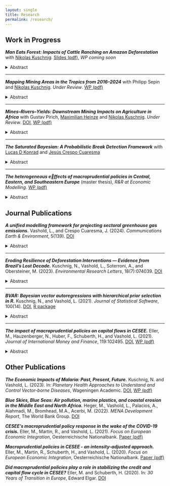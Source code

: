 ```yaml
---
layout: single
title: Research
permalink: /research/
---
```


## Work in Progress


***Man Eats Forest: Impacts of Cattle Ranching on Amazon Deforestation*** with [Nikolas Kuschnig](https://www.kuschnig.eu/). [Slides (pdf)](files/slides_cattle-deforestation-amazon_KV.pdf), *WP coming soon*
<details>
  <summary>Abstract</summary>
  <p align="justify">Demand for agricultural products is a major driver of deforestation in the Brazilian Amazon. However, the extent of their deforestation impact is contested, as deforested land is relatively unproductive, and many products are barred from agriculture supply chains. In this paper, we quantify the deforestation impacts of expanding agricultural production, differentiating it from other channels with different implications for economic and environmental policy. We use a shift-share design, exploiting international changes in beef consumption to causally identify the deforestation impact of agricultural demand. We find that pasture and cattle herd expansions are major direct drivers of deforestation. Their direct impacts diminished during the recent deforestation boom, suggesting that land speculation motives have become more important. Our findings indicate that intensification and improved land tenure security could help decrease land pressure, but also highlight that deforestation interventions need to target the dominant role of agricultural production. </p>
</details>

---

***Mapping Mining Areas in the Tropics from 2016–2024*** with Philipp Sepin and [Nikolas Kuschnig](https://www.kuschnig.eu/). *Under Review*. [WP (pdf)](files/wp_mapping-mines-tropics_SVK.pdf)
<details>
  <summary>Abstract</summary>
  <p align="justify">Mining provides crucial materials for the global economy and the climate transition, but has potentially severe adverse environmental and social impacts. Currently, the analysis of such impacts is obstructed by the poor availability of data on mining activity — particularly in regions most affected. In this paper, we present a novel panel dataset of mining areas in the tropical belt from 2016 to 2024. We use a transformer-based segmentation model, trained on an extensive dataset of mining polygons from the literature, to automatically delineate mining areas in satellite imagery over time. The resulting dataset features improved accuracy and reduced noise from human errors, and can readily be extended to cover new locations and points in time as they become available. Our comprehensive dataset of mining areas can be used to assess local environmental, social, and economic impacts of mining activity in regions where conventional data is not available or incomplete. </p>
</details>

---

***Mines–Rivers–Yields: Downstream Mining Impacts on Agriculture in Africa*** with Gustav Pirich, [Maximilian Heinze](https://www.wu.ac.at/en/economics/people/maximilian-h) and [Nikolas Kuschnig](https://www.kuschnig.eu/). *Under Review*. [DOI](https://doi.org/10.57938/7598a00e-3d24-4691-823e-aeb76032ae44), [WP (pdf)](files/wp_mines-rivers-yields_VPHK.pdf)
<details>
  <summary>Abstract</summary>
  <p align="justify">Minerals are essential to fuel the green transition, can foster local employment and facilitate economic development. But their extraction is also linked to several negative social and environmental externalities. Our understanding of these adverse impacts is especially limited in low-income countries, undermining our ability to manage them. In this paper, we use remotely sensed data to shine a light on the impacts of mine runoffs on agricultural yields in Africa. We use a discontinuity from mine locations along river basins to identify the causal effect that is mediated by water. Both agricultural yields and vegetation health in general are reduced considerably downstream of mines. Effects are economically significant and dissipate after about 100 kilometers, suggesting sediment as a possible cause. Our findings underscore an urgent need to better address polluting industries in a development context to limit their negative externalities for agriculture.</p>
</details>

---

***The Saturated Bayesian: A Probabilistic Break Detection Framework*** with [Lucas D Konrad](https://www.wu.ac.at/en/economics/people/konrad-l) and [Jes&#250;s Crespo Cuaresma](https://www.wu.ac.at/en/economics/people/crespo-j)
<details>
  <summary>Abstract</summary>
  <p align="justify">Effectively tackling contemporary challenges posed by climate change and the continued degradation of natural habitats requires swift and decisive actions. Identifying the most effective policies (or a mix thereof) is crucial to inform policy-makers that are often constrained in their choice set. Traditional methods for policy evaluation rely on precise knowledge about the occurrence and timing of interventions. Structural break identification on the other hand has a long tradition in the field of econometrics. Recent approaches cast the search for such breaks in the form of indicator-saturated regressions, identifying step-shifts in relevant time series, but lack a proper framework of uncertainty quantification. We introduce a coherent probabilistic framework for the detection of structural breaks with unknown timing in panel data. The proposed Bayesian setup naturally incorporates the quantification of break uncertainty with little overhead. Simulation studies demonstrate that our approach is competitive to existing approaches in detecting true positives and drastically reduces false positives. We apply our method to replicate studies on the effectiveness of climate policies in the European transport sector and provide novel insights in the dynamics of deforestation in the tropics.</p>
</details>

---

***The heterogeneous effects of macroprudential policies in Central, Eastern, and Southeastern Europe*** (master thesis), *R&R at Economic Modelling*. [WP (pdf)](files/wp_macropru-heterogneity-cesee_V.pdf)
<details>
  <summary>Abstract</summary>
  <p align="justify">The effects of macroprudential policy (MPP) are of great interest to policy-makers, given their goal to maintain financial stability and safeguarding the broader macroeconomic environment. Structural characteristics of countries likely mediate these effects, but there is a lack of empirical evidence about the heterogeneous effects of MPPs. We study the dynamic responses to a tightening macroprudential shock for countries in Central, Eastern, and Southeastern Europe (CESEE), a region that experienced periods of pronounced macrofinancial boom-bust cycles and adopted MPPs comparatively early. We employ a hierarchical Bayesian panel vector autoregressive model to allow for joint analysis of multiple economies while explicitly acknowledging heterogeneities across them. We find that MPPs are effective in curbing credit growth and reduced capital inflows in CESEE. However, responses differ considerably across countries, especially for cross-border capital flows. We investigate the impact of structural characteristics and find that the exchange rate regime, the level of financial development, and the external openness of countries play key roles in shaping the effects of MPPs.</p>
</details>


## Journal Publications

***A unified modelling framework for projecting sectoral greenhouse gas emissions.*** Vashold, L., and Crespo Cuaresma, J. (2024). *Communications Earth & Environment*, 5(139). [DOI](https://doi.org/10.1038/s43247-024-01288-9)
<details>
  <summary>Abstract</summary>
   <p align="justify">Effectively tackling climate change requires sound knowledge about greenhouse gas emissions and their sources. Currently, there is a lack of comprehensive, sectorally disaggregated, yet comparable projections for greenhouse gas emissions. Here, we project sectoral emissions until 2050 under a business-as-usual scenario for a global sample of countries and five main sectors, using a unified framework and Bayesian methods. We show that, without concerted policy efforts, global emissions increase strongly, and highlight a number of important differences across countries and sectors. Increases in emerging economies are driven by strong output and population growth, with emissions related to the energy sector accounting for most of the projected change. Advanced economies are expected to reduce emissions over the coming decades, although transport emissions often still show upward trends. We compare our results to emission projections published by selected national authorities as well as results from Integrated Assessment Models and highlight some important discrepancies.</p>
</details>

---

***Eroding Resilience of Deforestation Interventions — Evidence from Brazil’s Lost Decade.*** Kuschnig, N., Vashold, L., Soterroni, A., and Obersteiner, M. (2023). *Environmental Research Letters*, 18(7):074039. [DOI](https://doi.org/10.1088/1748-9326/acdfe7)
<details>
  <summary>Abstract</summary>
   <p align="justify">Brazil once set the example for curtailing deforestation with command and control policies, but, in the last decade, these interventions have gone astray. Environmental research and policy today are largely informed by the earlier successes of deforestation interventions, but not their recent failures. Here, we investigate the resilience of deforestation interventions. We discuss how the recent trend reversal in Brazil came to be, and what its implications for the design of future policies are. We use newly compiled information on environmental fines in an econometric model to show that the enforcement of environmental policy has become ineffective in recent years. Our results add empirical evidence to earlier studies documenting the erosion of the institutions responsible for forest protection, and highlight the considerable deforestation impacts of this erosion. Future efforts for sustainable forest protection should be aimed at strengthening institutions, spreading responsibilities, and redistributing the common value of forests via incentive-based systems.</p>
</details>

---

***BVAR: Bayesian vector autoregressions with hierarchical prior selection in R.*** Kuschnig, N., and Vashold, L. (2021). *Journal of Statistical Software*, 100(14). [DOI](https://doi.org/10.18637/jss.v100.i14), [R package](https://cran.r-project.org/web/packages/BVAR/index.html)
<details>
  <summary>Abstract</summary>
   <p align="justify">Vector autoregression (VAR) models are widely used for multivariate time series analysis in macroeconomics, finance, and related fields. Bayesian methods are often employed to deal with their dense parameterization, imposing structure on model coefficients via prior information. The optimal choice of the degree of informativeness implied by these priors is subject of much debate and can be approached via hierarchical modeling. This paper introduces BVAR, an R package dedicated to the estimation of Bayesian VAR models with hierarchical prior selection. It implements functionalities and options that permit addressing a wide range of research problems, while retaining an easy-to-use and transparent interface. Features include structural analysis of impulse responses, forecasts, the most commonly used conjugate priors, as well as a framework for defining custom dummy-observation priors. BVAR makes Bayesian VAR models user-friendly and provides an accessible reference implementation.</p>
</details>

---

***The impact of macroprudential policies on capital flows in CESEE.*** Eller, M., Hauzenberger, N., Huber, F., Schuberth, H., and Vashold, L. (2021). *Journal of International Money and Finance*, 119:102495. [DOI](https://doi.org/10.1016/j.jimonfin.2021.102495), [WP (pdf)](files/wp_macropru-capflows-cesee_EHHSV.pdf)
<details>
  <summary>Abstract</summary>
   <p align="justify">In line with recent policy discussions on the use of macroprudential policies (MPPs) to respond to cross-border risks arising from capital flows, this paper tries to quantify which impact MPPs had on capital flows in Central, Eastern and Southeastern Europe (CESEE). This region experienced a substantial boom-bust cycle in capital flows amid the global financial crisis and policymakers had been quite active in adopting MPPs already before that crisis. To study the dynamic responses of capital flows to a tightening in the macroprudential environment, we propose a novel regime-switching factor-augmented vector autoregressive (FAVAR) model and include an intensity-adjusted macroprudential policy index to identify MPP shocks. Our results suggest that tighter MPPs translate into negative dynamic reactions of domestic private sector credit growth and gross capital inflow volumes in a majority of the countries analyzed. Level and volatility responses of capital inflows are often correlated positively, suggesting that if MPPs were successful in reducing capital inflows, they would also contribute to lower capital flow volatility. We also provide evidence that the effects of MPP tightening are in most cases stronger in an environment characterized by low interest rates, suggesting that MPPs would be more effective if conventional monetary policy were facing constraints.</p>
</details>


## Other Publications

***The Economic Impacts of Malaria: Past, Present, Future.*** Kuschnig, N. and Vashold, L. (2023). In: *Planetary Health Approaches to Understand and Control Vector-borne Diseases*, Wageningen Academic. [DOI](https://doi.org/10.3920/9789004688650_008), [WP (pdf)](files/wp_malaria-impacts_KV.pdf)

***Blue Skies, Blue Seas: Air pollution, marine plastics, and coastal erosion in the Middle East and North Africa.*** Heger, M., Vashold, L., Palacios, A., Alahmadi, M., Bromhead, M.A., Acerbi, M. (2022). *MENA Development Report*, The World Bank Group. [DOI](http://dx.doi.org/10.1596/978-1-4648-1812-7)

***CESEE’s macroprudential policy response in the wake of the COVID-19 crisis.*** Eller, M., Martin, R., and Vashold, L. (2021). *Focus on European Economic Integration*, Oesterreichische Nationalbank. [Paper (pdf)](https://www.oenb.at/dam/jcr:a39f859c-7c91-4590-b94c-57cafddae8ef/04_feei_q1-21_cesees-macroprudential-policy-response-in-the-wake-of-the-covid-19-crisis.pdf)

***Macroprudential policies in CESEE - an intensity-adjusted approach.*** Eller, M., Martin, R., Schuberth, H., and Vashold, L. (2020). *Focus on European Economic Integration*, Oesterreichische Nationalbank. [Paper (pdf)](https://www.oenb.at/dam/jcr:35584f83-a9a2-4608-818e-21953e8ff583/04_PB_feei_Q220_screen_Macroprudential%20policies%20in%20CESEE_korr.pdf)

***Did macroprudential policies play a role in stabilizing the credit and capital flow cycle in CESEE?*** Eller, M. and Schuberth, H. (2020). In: *30 Years of Transition in Europe*, Edward Elgar. [DOI](https://doi.org/10.4337/9781839109508.00022)

